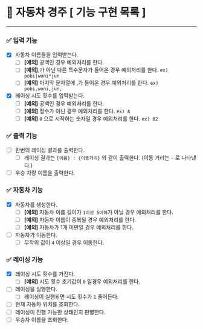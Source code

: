 # 🎯 자동차 경주 [ 기능 구현 목록 ]

----

### ✅ 입력 기능
- [x] 자동차 이름들을 입력받는다.
    - [ ] **[예외]** 공백인 경우 예외처리를 한다.
    - [ ] **[예외]**,가 아닌 다른 특수문자가 들어온 경우 예외처리를 한다. `ex) pobi|woni*jun`
    - [ ] **[예외]** 마지막 문자열에 ,가 들어온 경우 예외처리를 한다. `ex) pobi,woni,jun,`
- [x] 레이싱 시도 횟수를 입력받는다.
    - [ ] **[예외]** 공백인 경우 예외처리를 한다.
    - [ ] **[예외]** 정수가 아닌 경우 예외처리를 한다. `ex) A`
    - [ ] **[예외]** `0` 으로 시작하는 숫자일 경우 예외처리를 한다. `ex) 02`

### ✅ 출력 기능
- [ ] 한번의 레이싱 결과를 출력한다.
    - [ ] 레이싱 결과는 `{이름} : {이동거리}` 와 같이 출력한다. (이동 거리는 `-` 로 나타낸다.)
- [ ] 우승 차량 이름을 출력한다.

### ✅ 자동차 기능
- [x] 자동차를 생성한다.
    - [ ] **[예외]** 자동차 이름 길이가 `1이상 5이하`가 아닐 경우 예외처리를 한다.
    - [ ] **[예외]** 자동차 이름이 중복될 경우 예외처리를 한다.
    - [ ] **[예외]** 자동차가 1개 미만일 경우 예외처리를 한다.
- [ ] 자동차가 이동한다.
    - [ ] 무작위 값이 `4` 이상일 경우 이동한다.

### ✅ 레이싱 기능
- [x] 레이싱 시도 횟수를 가진다.
    - [ ] **[예외]** 시도 횟수 초기값이 `0` 일경우 예외처리를 한다.
- [ ] 레이싱을 실행한다.
    - [ ] 레이싱이 실행되면 시도 횟수가 `1` 줄어든다.
- [ ] 현재 자동차 위치를 조회한다.
- [ ] 레이싱이 진행 가능한 상태인지 판별한다.
- [ ] 우승자 이름을 조회한다.